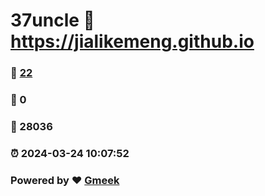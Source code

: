 # 37uncle :link: https://jialikemeng.github.io 
### :page_facing_up: [22](https://jialikemeng.github.io/tag.html) 
### :speech_balloon: 0 
### :hibiscus: 28036 
### :alarm_clock: 2024-03-24 10:07:52 
### Powered by :heart: [Gmeek](https://github.com/Meekdai/Gmeek)
